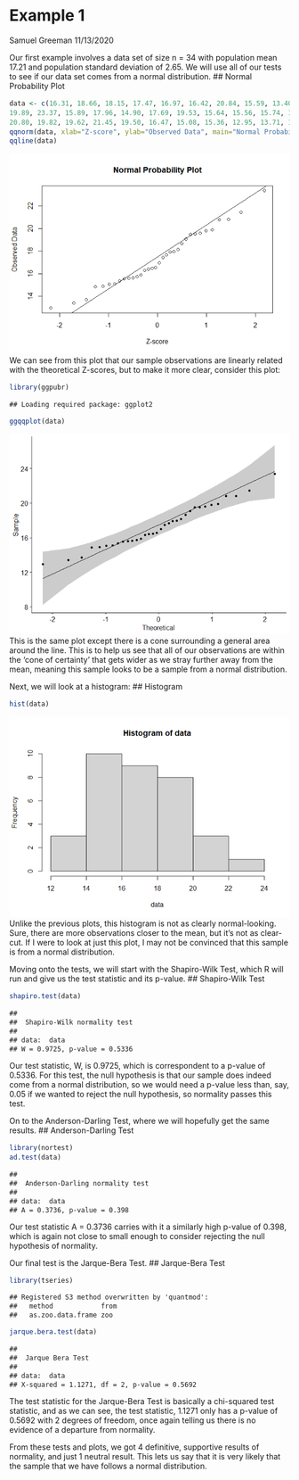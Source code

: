 Example 1
================
Samuel Greeman
11/13/2020

Our first example involves a data set of size n = 34 with population
mean 17.21 and population standard deviation of 2.65. We will use all of
our tests to see if our data set comes from a normal distribution. \##
Normal Probability Plot

``` r
data <- c(16.31, 18.66, 18.15, 17.47, 16.97, 16.42, 20.84, 15.59, 13.40, 16.56, 15.11, 
19.89, 23.37, 15.89, 17.96, 14.90, 17.69, 19.53, 15.64, 15.56, 15.74, 14.87, 17.93, 
20.80, 19.82, 19.62, 21.45, 19.50, 16.47, 15.08, 15.36, 12.95, 13.71, 19.08)
qqnorm(data, xlab="Z-score", ylab="Observed Data", main="Normal Probability Plot") 
qqline(data)
```

![](The-Intricacies-of-the-Normal-Distribution--example-1-_files/figure-gfm/unnamed-chunk-1-1.png)<!-- -->
We can see from this plot that our sample observations are linearly
related with the theoretical Z-scores, but to make it more clear,
consider this plot:

``` r
library(ggpubr)
```

    ## Loading required package: ggplot2

``` r
ggqqplot(data)
```

![](The-Intricacies-of-the-Normal-Distribution--example-1-_files/figure-gfm/unnamed-chunk-2-1.png)<!-- -->
This is the same plot except there is a cone surrounding a general area
around the line. This is to help us see that all of our observations are
within the ‘cone of certainty’ that gets wider as we stray further away
from the mean, meaning this sample looks to be a sample from a normal
distribution.

Next, we will look at a histogram: \## Histogram

``` r
hist(data)
```

![](The-Intricacies-of-the-Normal-Distribution--example-1-_files/figure-gfm/unnamed-chunk-3-1.png)<!-- -->
Unlike the previous plots, this histogram is not as clearly
normal-looking. Sure, there are more observations closer to the mean,
but it’s not as clear-cut. If I were to look at just this plot, I may
not be convinced that this sample is from a normal distribution.

Moving onto the tests, we will start with the Shapiro-Wilk Test, which R
will run and give us the test statistic and its p-value. \##
Shapiro-Wilk Test

``` r
shapiro.test(data)
```

    ## 
    ##  Shapiro-Wilk normality test
    ## 
    ## data:  data
    ## W = 0.9725, p-value = 0.5336

Our test statistic, W, is 0.9725, which is correspondent to a p-value of
0.5336. For this test, the null hypothesis is that our sample does
indeed come from a normal distribution, so we would need a p-value less
than, say, 0.05 if we wanted to reject the null hypothesis, so normality
passes this test.

On to the Anderson-Darling Test, where we will hopefully get the same
results. \## Anderson-Darling Test

``` r
library(nortest)
ad.test(data)
```

    ## 
    ##  Anderson-Darling normality test
    ## 
    ## data:  data
    ## A = 0.3736, p-value = 0.398

Our test statistic A = 0.3736 carries with it a similarly high p-value
of 0.398, which is again not close to small enough to consider rejecting
the null hypothesis of normality.

Our final test is the Jarque-Bera Test. \## Jarque-Bera Test

``` r
library(tseries)
```

    ## Registered S3 method overwritten by 'quantmod':
    ##   method            from
    ##   as.zoo.data.frame zoo

``` r
jarque.bera.test(data)
```

    ## 
    ##  Jarque Bera Test
    ## 
    ## data:  data
    ## X-squared = 1.1271, df = 2, p-value = 0.5692

The test statistic for the Jarque-Bera Test is basically a chi-squared
test statistic, and as we can see, the test statistic, 1.1271 only has a
p-value of 0.5692 with 2 degrees of freedom, once again telling us there
is no evidence of a departure from normality.

From these tests and plots, we got 4 definitive, supportive results of
normality, and just 1 neutral result. This lets us say that it is very
likely that the sample that we have follows a normal distribution.
